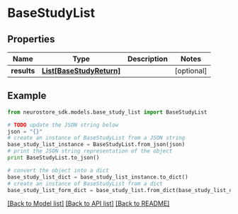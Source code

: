 # BaseStudyList


## Properties
Name | Type | Description | Notes
------------ | ------------- | ------------- | -------------
**results** | [**List[BaseStudyReturn]**](BaseStudyReturn.md) |  | [optional] 

## Example

```python
from neurostore_sdk.models.base_study_list import BaseStudyList

# TODO update the JSON string below
json = "{}"
# create an instance of BaseStudyList from a JSON string
base_study_list_instance = BaseStudyList.from_json(json)
# print the JSON string representation of the object
print BaseStudyList.to_json()

# convert the object into a dict
base_study_list_dict = base_study_list_instance.to_dict()
# create an instance of BaseStudyList from a dict
base_study_list_form_dict = base_study_list.from_dict(base_study_list_dict)
```
[[Back to Model list]](../README.md#documentation-for-models) [[Back to API list]](../README.md#documentation-for-api-endpoints) [[Back to README]](../README.md)


